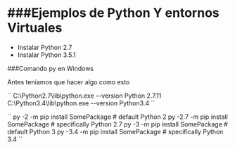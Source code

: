 ###Ejemplos de Python Y entornos Virtuales
=====================================

+ Instalar Python 2.7
+ Instalar Python 3.5.1 


###Comando py en Windows

Antes teniamos que hacer algo como esto 

´´
C:\Python2.7\lib\python.exe --version
Python 2.7.11
C:\Python3.4\lib\python.exe --version
Python3.4
´´

´´
py -2   -m pip install SomePackage  # default Python 2
py -2.7 -m pip install SomePackage  # specifically Python 2.7
py -3   -m pip install SomePackage  # default Python 3
py -3.4 -m pip install SomePackage  # specifically Python 3.4
´´
